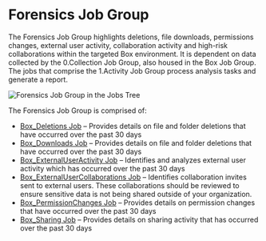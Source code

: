 # Forensics Job Group

The Forensics Job Group highlights deletions, file downloads, permissions changes, external user
activity, collaboration activity and high-risk collaborations within the targeted Box environment.
It is dependent on data collected by the 0.Collection Job Group, also housed in the Box Job Group.
The jobs that comprise the 1.Activity Job Group process analysis tasks and generate a report.

![Forensics Job Group in the Jobs Tree](/img/product_docs/accessanalyzer/11.6/admin/hostmanagement/jobstree.webp)

The Forensics Job Group is comprised of:

- [Box_Deletions Job](/docs/accessanalyzer/11.6/solutions/box/activity/forensics/box_deletions.md)
  – Provides details on file and folder deletions that have occurred over the past 30 days
- [Box_Downloads Job](/docs/accessanalyzer/11.6/solutions/box/activity/forensics/box_downloads.md)
  – Provides details on file and folder deletions that have occurred over the past 30 days
- [Box_ExternalUserActivity Job](/docs/accessanalyzer/11.6/solutions/box/activity/forensics/box_externaluseractivity.md)
  – Identifies and analyzes external user activity which has occurred over the past 30 days
- [Box_ExternalUserCollaborations Job](/docs/accessanalyzer/11.6/solutions/box/activity/forensics/box_externalusercollaborations.md)
  – Identifies collaboration invites sent to external users. These collaborations should be reviewed
  to ensure sensitive data is not being shared outside of your organization.
- [Box_PermissionChanges Job](/docs/accessanalyzer/11.6/solutions/box/activity/forensics/box_permissionchanges.md)
  – Provides details on permission changes that have occurred over the past 30 days
- [Box_Sharing Job](/docs/accessanalyzer/11.6/solutions/box/activity/forensics/box_sharing.md)
  – Provides details on sharing activity that has occurred over the past 30 days
